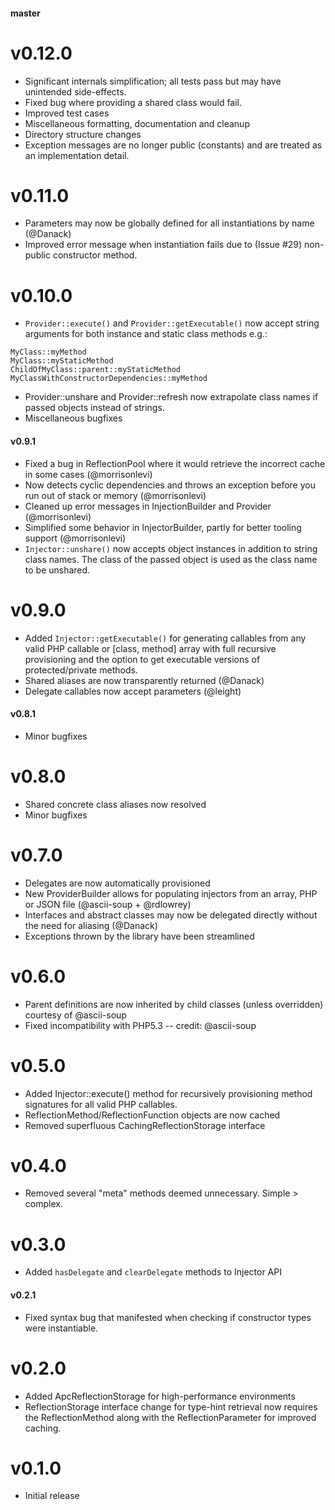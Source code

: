 #### master

v0.12.0
================================================================================

- Significant internals simplification; all tests pass but may have unintended
  side-effects.
- Fixed bug where providing a shared class would fail.
- Improved test cases
- Miscellaneous formatting, documentation and cleanup
- Directory structure changes
- Exception messages are no longer public (constants) and are treated as an
  implementation detail.

v0.11.0
================================================================================

- Parameters may now be globally defined for all instantiations by name (@Danack)
- Improved error message when instantiation fails due to (Issue #29) non-public
  constructor method.

v0.10.0
================================================================================

- `Provider::execute()` and `Provider::getExecutable()` now accept string
  arguments for both instance and static class methods e.g.:

```
MyClass::myMethod
MyClass::myStaticMethod
ChildOfMyClass::parent::myStaticMethod
MyClassWithConstructorDependencies::myMethod
```

- Provider::unshare and Provider::refresh now extrapolate class names if passed
  objects instead of strings.
- Miscellaneous bugfixes


#### v0.9.1

- Fixed a bug in ReflectionPool where it would retrieve the incorrect cache
  in some cases (@morrisonlevi)
- Now detects cyclic dependencies and throws an exception before you run out
  of stack or memory (@morrisonlevi)
- Cleaned up error messages in InjectionBuilder and Provider (@morrisonlevi)
- Simplified some behavior in InjectorBuilder, partly for better tooling
  support (@morrisonlevi)
- `Injector::unshare()` now accepts object instances in addition to string
  class names. The class of the passed object is used as the class name to be
  unshared.


v0.9.0
================================================================================
- Added `Injector::getExecutable()` for generating callables from any valid
  PHP callable or [class, method] array with full recursive provisioning and
  the option to get executable versions of protected/private methods.
- Shared aliases are now transparently returned (@Danack)
- Delegate callables now accept parameters (@leight)


#### v0.8.1
- Minor bugfixes

v0.8.0
================================================================================
- Shared concrete class aliases now resolved
- Minor bugfixes

v0.7.0
================================================================================
- Delegates are now automatically provisioned 
- New ProviderBuilder allows for populating injectors from an array, PHP or
  JSON file (@ascii-soup + @rdlowrey)
- Interfaces and abstract classes may now be delegated directly without the
  need for aliasing (@Danack)
- Exceptions thrown by the library have been streamlined


v0.6.0
================================================================================
- Parent definitions are now inherited by child classes (unless overridden)
  courtesy of @ascii-soup
- Fixed incompatibility with PHP5.3 -- credit: @ascii-soup


v0.5.0
================================================================================
- Added Injector::execute() method for recursively provisioning method
  signatures for all valid PHP callables.
- ReflectionMethod/ReflectionFunction objects are now cached
- Removed superfluous CachingReflectionStorage interface


v0.4.0
================================================================================
- Removed several "meta" methods deemed unnecessary. Simple > complex.


v0.3.0
================================================================================
- Added `hasDelegate` and `clearDelegate` methods to Injector API


#### v0.2.1
- Fixed syntax bug that manifested when checking if constructor types were
  instantiable.


v0.2.0
================================================================================
- Added ApcReflectionStorage for high-performance environments
- ReflectionStorage interface change for type-hint retrieval now requires
  the ReflectionMethod along with the ReflectionParameter for improved caching.


v0.1.0
================================================================================
- Initial release
